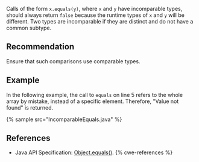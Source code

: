 Calls of the form `x.equals(y)`, where `x` and `y` have incomparable types, should always return `false` because the runtime types of `x` and `y` will be different. Two types are incomparable if they are distinct and do not have a common subtype.


## Recommendation
Ensure that such comparisons use comparable types.


## Example
In the following example, the call to `equals` on line 5 refers to the whole array by mistake, instead of a specific element. Therefore, "Value not found" is returned.

{% sample src="IncomparableEquals.java" %}

## References
* Java API Specification: [Object.equals()](https://docs.oracle.com/en/java/javase/11/docs/api/java.base/java/lang/Object.html#equals(java.lang.Object)).
{% cwe-references %}
